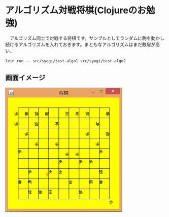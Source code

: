 # アルゴリズム対戦将棋(Clojureのお勉強) #

　アルゴリズム同士で対戦する将棋です。サンプルとしてランダムに駒を動かし続けるアルゴリズムを入れておきます。まともなアルゴリズムはまだ敷居が高い…

    lein run -- src/syogi/test-algo1 src/syogi/test-algo2

## 画面イメージ ##

![画面イメージ](screenshot.png)

